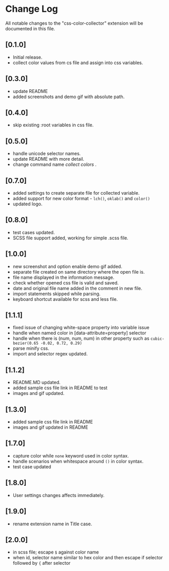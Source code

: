 # Change Log

All notable changes to the "css-color-collector" extension will be documented in this file.

## [0.1.0]

- Initial release.
- collect color values from cs file and assign into css variables.

## [0.3.0]

- update README
- added screenshots and demo gif with absolute path.

## [0.4.0]

- skip existing :root variables in css file.

## [0.5.0]

- handle unicode selector names.
- update README with more detail.
- change command name _collect colors_ .

## [0.7.0]

- added settings to create separate file for collected variable.
- added support for new color format - `lch()`, `oklab()` and `color()`
- updated logo.

## [0.8.0]

- test cases updated.
- SCSS file support added, working for simple .scss file.

## [1.0.0]

- new screenshot and option enable demo gif added.
- separate file created on same directory where the open file is.
- file name displayed in the information message.
- check whether opened css file is valid and saved.
- date and original file name added in the comment in new file.
- import statements skipped while parsing.
- keyboard shortcut available for scss and less file.

## [1.1.1]

- fixed issue of changing white-space property into variable issue
- handle when named color in [data-attribute=property] selector
- handle when there is (num, num, num) in other property such as `cubic-bezier(0.65 -0.02, 0.72, 0.29)`
- parse minify css.
- import and selector regex updated.

## [1.1.2]

- README.MD updated.
- added sample css file link in README to test
- images and gif updated.

## [1.3.0]

- added sample css file link in README
- images and gif updated in README

## [1.7.0]

- capture color while `none` keyword used in color syntax.
- handle scenarios when whitespace around `()` in color syntax.
- test case updated

## [1.8.0]

- User settings changes affects immediately.

## [1.9.0]

- rename extension name in Title case.

## [2.0.0]  

- in scss file; escape `$` against color name
- when id, selector name similar to hex color and then escape if selector followed by `{` after selector
